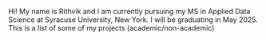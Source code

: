 Hi! My name is Rithvik and I am currently pursuing my MS in Applied Data Science at Syracuse University, New York. I will be graduating in May 2025. 
This is a list of some of my projects (academic/non-academic)

